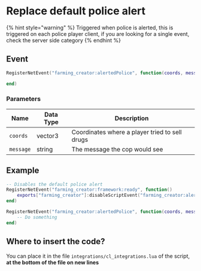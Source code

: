 # Replace default police alert

{% hint style="warning" %}
Triggered when police is alerted, this is triggered on each police player client, if you are looking for a single event, check the server side category
{% endhint %}

## Event

```lua
RegisterNetEvent("farming_creator:alertedPolice", function(coords, message)

end)
```

### Parameters

| Name      | Data Type | Description                                    |
| --------- | --------- | ---------------------------------------------- |
| `coords`  | vector3   | Coordinates where a player tried to sell drugs |
| `message` | string    | The message the cop would see                  |

## Example

```lua
-- Disables the default police alert
RegisterNetEvent("farming_creator:framework:ready", function() 
    exports["farming_creator"]:disableScriptEvent("farming_creator:alertedPolice")
end)

RegisterNetEvent("farming_creator:alertedPolice", function(coords, message)
    -- Do something
end)
```

## Where to insert the code?

You can place it in the file `integrations/cl_integrations.lua` of the script, **at the bottom of the file on new lines**
